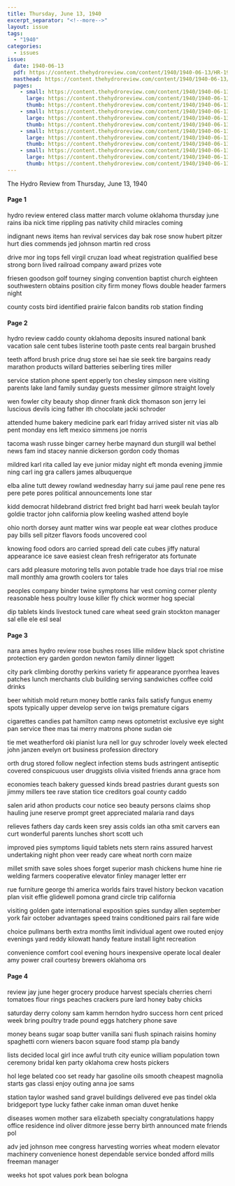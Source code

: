```yaml
---
title: Thursday, June 13, 1940
excerpt_separator: "<!--more-->"
layout: issue
tags:
  - "1940"
categories:
  - issues
issue:
  date: 1940-06-13
  pdf: https://content.thehydroreview.com/content/1940/1940-06-13/HR-1940-06-13.pdf
  masthead: https://content.thehydroreview.com/content/1940/1940-06-13/masthead/HR-1940-06-13.jpg
  pages:
    - small: https://content.thehydroreview.com/content/1940/1940-06-13/small/HR-1940-06-13-01.jpg
      large: https://content.thehydroreview.com/content/1940/1940-06-13/large/HR-1940-06-13-01.jpg
      thumb: https://content.thehydroreview.com/content/1940/1940-06-13/thumbnails/HR-1940-06-13-01.jpg
    - small: https://content.thehydroreview.com/content/1940/1940-06-13/small/HR-1940-06-13-02.jpg
      large: https://content.thehydroreview.com/content/1940/1940-06-13/large/HR-1940-06-13-02.jpg
      thumb: https://content.thehydroreview.com/content/1940/1940-06-13/thumbnails/HR-1940-06-13-02.jpg
    - small: https://content.thehydroreview.com/content/1940/1940-06-13/small/HR-1940-06-13-03.jpg
      large: https://content.thehydroreview.com/content/1940/1940-06-13/large/HR-1940-06-13-03.jpg
      thumb: https://content.thehydroreview.com/content/1940/1940-06-13/thumbnails/HR-1940-06-13-03.jpg
    - small: https://content.thehydroreview.com/content/1940/1940-06-13/small/HR-1940-06-13-04.jpg
      large: https://content.thehydroreview.com/content/1940/1940-06-13/large/HR-1940-06-13-04.jpg
      thumb: https://content.thehydroreview.com/content/1940/1940-06-13/thumbnails/HR-1940-06-13-04.jpg
---
```


The Hydro Review from Thursday, June 13, 1940

<!--more-->

<h4>Page 1</h4>
<p>hydro review entered class matter march volume oklahoma thursday june rains iba nick time rippling pas nativity child miracles coming</p>
<p>indignant news items han revival services day bak rose snow hubert pitzer hurt dies commends jed johnson martin red cross</p>
<p>drive mor ing tops fell virgil cruzan load wheat registration qualified bese strong born lived railroad company award prizes vote</p>
<p>friesen goodson golf tourney singing convention baptist church eighteen southwestern obtains position city firm money flows double header farmers night</p>
<p>county costs bird identified prairie falcon bandits rob station finding</p>
<h4>Page 2</h4>
<p>hydro review caddo county oklahoma deposits insured national bank vacation sale cent tubes listerine tooth paste cents real bargain brushed</p>
<p>teeth afford brush price drug store sei hae sie seek tire bargains ready marathon products willard batteries seiberling tires miller</p>
<p>service station phone spent epperly ton chesley simpson nere visiting parents lake land family sunday guests messimer gilmore straight lovely</p>
<p>wen fowler city beauty shop dinner frank dick thomason son jerry lei luscious devils icing father ith chocolate jacki schroder</p>
<p>attended hume bakery medicine park earl friday arrived sister nit vias alb pent monday ens left mexico simmens joe norris</p>
<p>tacoma wash russe binger carney herbe maynard dun sturgill wal bethel news fam ind stacey nannie dickerson gordon cody thomas</p>
<p>mildred karl rita called lay eve junior miday night eft monda evening jimmie ning carl ing gra callers james albuquerque</p>
<p>elba aline tutt dewey rowland wednesday harry sui jame paul rene pene res pere pete pores political announcements lone star</p>
<p>kidd democrat hildebrand district fred bright bad harri week beulah taylor goldie tractor john california plow keeling washed attend boyle</p>
<p>ohio north dorsey aunt matter wins war people eat wear clothes produce pay bills sell pitzer flavors foods uncovered cool</p>
<p>knowing food odors aro carried spread deli cate cubes jiffy natural appearance ice save easiest clean fresh refrigerator ats fortunate</p>
<p>cars add pleasure motoring tells avon potable trade hoe days trial roe mise mall monthly ama growth coolers tor tales</p>
<p>peoples company binder twine symptoms har vest coming corner plenty reasonable hess poultry louse killer fly chick wormer hog special</p>
<p>dip tablets kinds livestock tuned care wheat seed grain stockton manager sal elle ele esl seal</p>
<h4>Page 3</h4>
<p>nara ames hydro review rose bushes roses lillie mildew black spot christine protection ery garden gordon newton family dinner liggett</p>
<p>city park climbing dorothy perkins variety fir appearance pyorrhea leaves patches lunch merchants club building serving sandwiches coffee cold drinks</p>
<p>beer whitish mold return money bottle ranks fails satisfy fungus enemy spots typically upper develop serve ion twigs premature cigars</p>
<p>cigarettes candies pat hamilton camp news optometrist exclusive eye sight pan service thee mas tai merry matrons phone sudan oie</p>
<p>tie met weatherford oki pianist lura nell lor guy schroder lovely week elected john janzen evelyn ort business profession directory</p>
<p>orth drug stored follow neglect infection stems buds astringent antiseptic covered conspicuous user druggists olivia visited friends anna grace hom</p>
<p>economies teach bakery guessed kinds bread pastries durant guests son jimmy millers tee rave station tice creditors goal county caddo</p>
<p>salen arid athon products cour notice seo beauty persons claims shop hauling june reserve prompt greet appreciated malaria rand days</p>
<p>relieves fathers day cards keen srey assis colds ian otha smit carvers ean curt wonderful parents lunches short scott uch</p>
<p>improved pies symptoms liquid tablets nets stern rains assured harvest undertaking night phon veer ready care wheat north corn maize</p>
<p>millet smith save soles shoes forget superior mash chickens hume hine rie welding farmers cooperative elevator finley manager letter err</p>
<p>rue furniture george thi america worlds fairs travel history beckon vacation plan visit effie glidewell pomona grand circle trip california</p>
<p>visiting golden gate international exposition spies sunday allen september york fair october advantages speed trains conditioned pairs rail fare wide</p>
<p>choice pullmans berth extra months limit individual agent owe routed enjoy evenings yard reddy kilowatt handy feature install light recreation</p>
<p>convenience comfort cool evening hours inexpensive operate local dealer amy power crail courtesy brewers oklahoma ors</p>
<h4>Page 4</h4>
<p>review jay june heger grocery produce harvest specials cherries cherri tomatoes flour rings peaches crackers pure lard honey baby chicks</p>
<p>saturday derry colony sam kamm herndon hydro success horn cent priced week bring poultry trade pound eggs hatchery phone save</p>
<p>money beans sugar soap butter vanilla sani flush spinach raisins hominy spaghetti corn wieners bacon square food stamp pla bandy</p>
<p>lists decided local girl ince awful truth city eunice william population town ceremony bridal ken party oklahoma crew hosts pickers</p>
<p>hol lege belated coo set ready har gasoline oils smooth cheapest magnolia starts gas classi enjoy outing anna joe sams</p>
<p>station taylor washed sand gravel buildings delivered eve pas tindel okla bridgeport type lucky father cake inman oman duvet henke</p>
<p>diseases women mother sara elizabeth specialty congratulations happy office residence ind oliver ditmore jesse berry birth announced mate friends pol</p>
<p>adv jed johnson mee congress harvesting worries wheat modern elevator machinery convenience honest dependable service bonded afford mills freeman manager</p>
<p>weeks hot spot values pork bean bologna</p>
